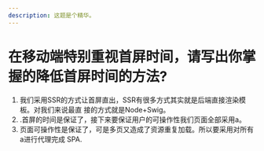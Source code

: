 ```yaml
---
description: 这题是个精华。
---
```


# 在移动端特别重视首屏时间，请写出你掌握的降低首屏时间的方法?

1. 我们采用SSR的方式让首屏直出，SSR有很多方式其实就是后端直接渲染模板。对我们来说最直 接的方式就是Node+Swig。
2. .首屏的时间是保证了，接下来要保证用户的可操作性我们页面全部采用a。
3. 页面可操作性是保证了，可是多页又造成了资源重复加载。所以要采用对所有a进行代理完成 SPA.



